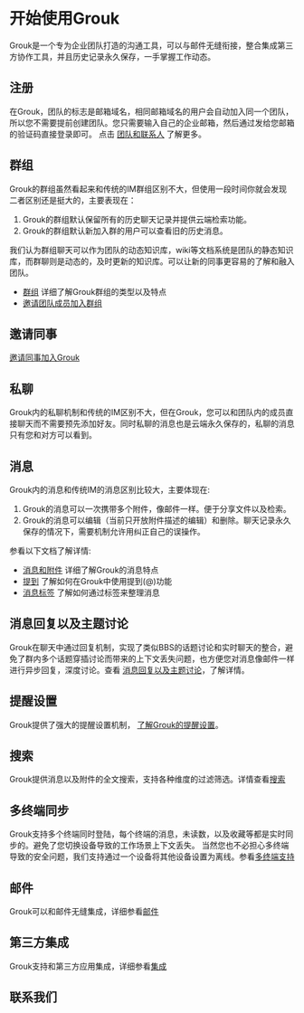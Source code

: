 开始使用Grouk
=======

Grouk是一个专为企业团队打造的沟通工具，可以与邮件无缝衔接，整合集成第三方协作工具，并且历史记录永久保存，一手掌握工作动态。

## 注册

在Grouk，团队的标志是邮箱域名，相同邮箱域名的用户会自动加入同一个团队，所以您不需要提前创建团队。您只需要输入自己的企业邮箱，然后通过发给您邮箱的验证码直接登录即可。
点击 [团队和联系人](team_and_contact.md) 了解更多。

## 群组

Grouk的群组虽然看起来和传统的IM群组区别不大，但使用一段时间你就会发现二者区别还是挺大的，主要表现在：

1. Grouk的群组默认保留所有的历史聊天记录并提供云端检索功能。
1. Grouk的群组默认新加入群的用户可以查看旧的历史消息。

我们认为群组聊天可以作为团队的动态知识库，wiki等文档系统是团队的静态知识库，而群聊则是动态的，及时更新的知识库。可以让新的同事更容易的了解和融入团队。

* [群组](group.md) 详细了解Grouk群组的类型以及特点
* [邀请团队成员加入群组](invite_team_members_join_group.md)

## 邀请同事
[邀请同事加入Grouk](inviting_new_members.md)

## 私聊

Grouk内的私聊机制和传统的IM区别不大，但在Grouk，您可以和团队内的成员直接聊天而不需要预先添加好友。同时私聊的消息也是云端永久保存的，私聊的消息只有您和对方可以看到。

## 消息

Grouk内的消息和传统IM的消息区别比较大，主要体现在:
1. Grouk的消息可以一次携带多个附件，像邮件一样。便于分享文件以及检索。
1. Grouk的消息可以编辑（当前只开放附件描述的编辑）和删除。聊天记录永久保存的情况下，需要机制允许用纠正自己的误操作。

参看以下文档了解详情:
* [消息和附件](message_and_attachment.md) 详细了解Grouk的消息特点
* [提到](mention.md) 了解如何在Grouk中使用提到(@)功能
* [消息标签](using_message_tag.md) 了解如何通过标签来整理消息

## 消息回复以及主题讨论

Grouk在聊天中通过回复机制，实现了类似BBS的话题讨论和实时聊天的整合，避免了群内多个话题穿插讨论而带来的上下文丢失问题，也方便您对消息像邮件一样进行异步回复，深度讨论。查看 [消息回复以及主题讨论](message_reply_discuss.md)，了解详情。

## 提醒设置
Grouk提供了强大的提醒设置机制，
[了解Grouk的提醒设置](understanding_grouk_notifications.md)。

## 搜索
Grouk提供消息以及附件的全文搜索，支持各种维度的过滤筛选。详情查看[搜索](search.md)

## 多终端同步
Grouk支持多个终端同时登陆，每个终端的消息，未读数，以及收藏等都是实时同步的。避免了您切换设备导致的工作场景上下文丢失。
当然您也不必担心多终端导致的安全问题，我们支持通过一个设备将其他设备设置为离线。参看[多终端支持](client.md)

## 邮件
Grouk可以和邮件无缝集成，详细参看[邮件](email.md)

## 第三方集成
Grouk支持和第三方应用集成，详细参看[集成](integration.md)

## 联系我们

